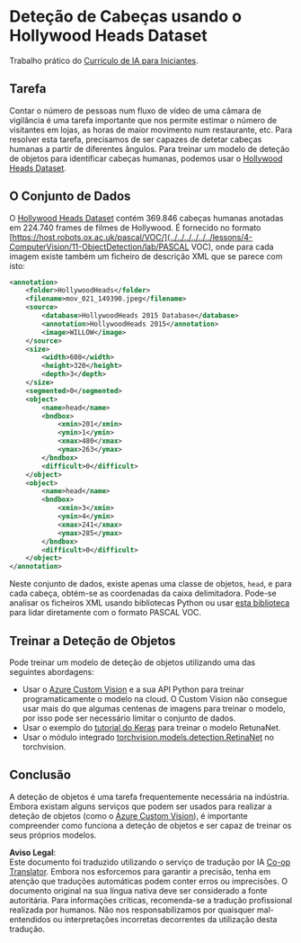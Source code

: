 <!--
CO_OP_TRANSLATOR_METADATA:
{
  "original_hash": "ad568d55ae65c856fe929fc2b278510a",
  "translation_date": "2025-08-24T08:59:30+00:00",
  "source_file": "lessons/4-ComputerVision/11-ObjectDetection/lab/README.md",
  "language_code": "pt"
}
-->
# Deteção de Cabeças usando o Hollywood Heads Dataset

Trabalho prático do [Currículo de IA para Iniciantes](https://github.com/microsoft/ai-for-beginners).

## Tarefa

Contar o número de pessoas num fluxo de vídeo de uma câmara de vigilância é uma tarefa importante que nos permite estimar o número de visitantes em lojas, as horas de maior movimento num restaurante, etc. Para resolver esta tarefa, precisamos de ser capazes de detetar cabeças humanas a partir de diferentes ângulos. Para treinar um modelo de deteção de objetos para identificar cabeças humanas, podemos usar o [Hollywood Heads Dataset](https://www.di.ens.fr/willow/research/headdetection/).

## O Conjunto de Dados

O [Hollywood Heads Dataset](https://www.di.ens.fr/willow/research/headdetection/release/HollywoodHeads.zip) contém 369.846 cabeças humanas anotadas em 224.740 frames de filmes de Hollywood. É fornecido no formato [https://host.robots.ox.ac.uk/pascal/VOC/](../../../../../../lessons/4-ComputerVision/11-ObjectDetection/lab/PASCAL VOC), onde para cada imagem existe também um ficheiro de descrição XML que se parece com isto:

```xml
<annotation>
	<folder>HollywoodHeads</folder>
	<filename>mov_021_149390.jpeg</filename>
	<source>
		<database>HollywoodHeads 2015 Database</database>
		<annotation>HollywoodHeads 2015</annotation>
		<image>WILLOW</image>
	</source>
	<size>
		<width>608</width>
		<height>320</height>
		<depth>3</depth>
	</size>
	<segmented>0</segmented>
	<object>
		<name>head</name>
		<bndbox>
			<xmin>201</xmin>
			<ymin>1</ymin>
			<xmax>480</xmax>
			<ymax>263</ymax>
		</bndbox>
		<difficult>0</difficult>
	</object>
	<object>
		<name>head</name>
		<bndbox>
			<xmin>3</xmin>
			<ymin>4</ymin>
			<xmax>241</xmax>
			<ymax>285</ymax>
		</bndbox>
		<difficult>0</difficult>
	</object>
</annotation>
```

Neste conjunto de dados, existe apenas uma classe de objetos, `head`, e para cada cabeça, obtém-se as coordenadas da caixa delimitadora. Pode-se analisar os ficheiros XML usando bibliotecas Python ou usar [esta biblioteca](https://pypi.org/project/pascal-voc/) para lidar diretamente com o formato PASCAL VOC.

## Treinar a Deteção de Objetos

Pode treinar um modelo de deteção de objetos utilizando uma das seguintes abordagens:

* Usar o [Azure Custom Vision](https://docs.microsoft.com/azure/cognitive-services/custom-vision-service/quickstarts/object-detection?tabs=visual-studio&WT.mc_id=academic-77998-cacaste) e a sua API Python para treinar programaticamente o modelo na cloud. O Custom Vision não consegue usar mais do que algumas centenas de imagens para treinar o modelo, por isso pode ser necessário limitar o conjunto de dados.
* Usar o exemplo do [tutorial do Keras](https://keras.io/examples/vision/retinanet/) para treinar o modelo RetunaNet.
* Usar o módulo integrado [torchvision.models.detection.RetinaNet](https://pytorch.org/vision/stable/_modules/torchvision/models/detection/retinanet.html) no torchvision.

## Conclusão

A deteção de objetos é uma tarefa frequentemente necessária na indústria. Embora existam alguns serviços que podem ser usados para realizar a deteção de objetos (como o [Azure Custom Vision](https://docs.microsoft.com/azure/cognitive-services/custom-vision-service/quickstarts/object-detection?tabs=visual-studio&WT.mc_id=academic-77998-cacaste)), é importante compreender como funciona a deteção de objetos e ser capaz de treinar os seus próprios modelos.

**Aviso Legal**:  
Este documento foi traduzido utilizando o serviço de tradução por IA [Co-op Translator](https://github.com/Azure/co-op-translator). Embora nos esforcemos para garantir a precisão, tenha em atenção que traduções automáticas podem conter erros ou imprecisões. O documento original na sua língua nativa deve ser considerado a fonte autoritária. Para informações críticas, recomenda-se a tradução profissional realizada por humanos. Não nos responsabilizamos por quaisquer mal-entendidos ou interpretações incorretas decorrentes da utilização desta tradução.
